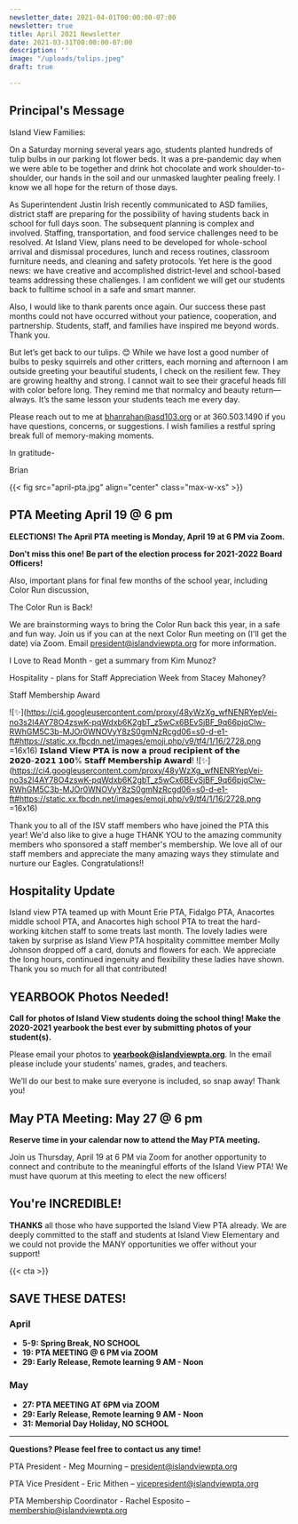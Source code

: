 ```yaml
---
newsletter_date: 2021-04-01T00:00:00-07:00
newsletter: true
title: April 2021 Newsletter
date: 2021-03-31T00:00:00-07:00
description: ''
image: "/uploads/tulips.jpeg"
draft: true

---
```

## Principal's Message

Island View Families:

On a Saturday morning several years ago, students planted hundreds of tulip bulbs in our parking lot flower beds. It was a pre-pandemic day when we were able to be together and drink hot chocolate and work shoulder-to-shoulder, our hands in the soil and our unmasked laughter pealing freely. I know we all hope for the return of those days.

As Superintendent Justin Irish recently communicated to ASD families, district staff are preparing for the possibility of having students back in school for full days soon. The subsequent planning is complex and involved. Staffing, transportation, and food service challenges need to be resolved. At Island View, plans need to be developed for whole-school arrival and dismissal procedures, lunch and recess routines, classroom furniture needs, and cleaning and safety protocols. Yet here is the good news: we have creative and accomplished district-level and school-based teams addressing these challenges. I am confident we will get our students back to fulltime school in a safe and smart manner.

Also, I would like to thank parents once again. Our success these past months could not have occurred without your patience, cooperation, and partnership. Students, staff, and families have inspired me beyond words. Thank you.

But let’s get back to our tulips. 😊 While we have lost a good number of bulbs to pesky squirrels and other critters, each morning and afternoon I am outside greeting your beautiful students, I check on the resilient few. They are growing healthy and strong. I cannot wait to see their graceful heads fill with color before long. They remind me that normalcy and beauty return—always. It’s the same lesson your students teach me every day.

Please reach out to me at [bhanrahan@asd103.org](mailto:bhanrahan@asd103.org) or at 360.503.1490 if you have questions, concerns, or suggestions. I wish families a restful spring break full of memory-making moments.

In gratitude-

Brian

{{< fig src="april-pta.jpg" align="center" class="max-w-xs" >}}

## PTA Meeting April 19 @ 6 pm

**ELECTIONS!  The April PTA meeting is Monday, April 19 at 6 PM via Zoom.**

**Don't miss this one! Be part of the election process for 2021-2022 Board Officers!**

Also, important plans for final few months of the school year, including Color Run discussion,

The Color Run is Back!

We are brainstorming ways to bring the Color Run back this year, in a safe and fun way. Join us if you can at the next Color Run meeting on (I'll get the date) via Zoom. Email [president@islandviewpta.org](mailto:president@islandviewpta.org) for more information.

I Love to Read Month - get a summary from Kim Munoz?

Hospitality - plans for Staff Appreciation Week from Stacey Mahoney?

Staff Membership Award

!\[✨\](https://ci4.googleusercontent.com/proxy/48yWzXg_wfNENRYepVei-no3s2l4AY78O4zswK-pqWdxb6K2gbT_z5wCx6BEvSjBF_9q66pjqClw-RWhGM5C3b-MJOr0WNOVyY8zS0gmNzRcgd06=s0-d-e1-ft#https://static.xx.fbcdn.net/images/emoji.php/v9/tf4/1/16/2728.png =16x16) 𝗜𝘀𝗹𝗮𝗻𝗱 𝗩𝗶𝗲𝘄 𝗣𝗧𝗔 𝗶𝘀 𝗻𝗼𝘄 𝗮 𝐩𝐫𝐨𝐮𝐝 𝗿𝗲𝗰𝗶𝗽𝗶𝗲𝗻𝘁 𝗼𝗳 𝘁𝗵𝗲 𝟮𝟬𝟮𝟬-𝟮𝟬𝟮𝟭 𝟭𝟬𝟬% 𝗦𝘁𝗮𝗳𝗳 𝗠𝗲𝗺𝗯𝗲𝗿𝘀𝗵𝗶𝗽 𝗔𝘄𝗮𝗿𝗱! !\[✨\](https://ci4.googleusercontent.com/proxy/48yWzXg_wfNENRYepVei-no3s2l4AY78O4zswK-pqWdxb6K2gbT_z5wCx6BEvSjBF_9q66pjqClw-RWhGM5C3b-MJOr0WNOVyY8zS0gmNzRcgd06=s0-d-e1-ft#https://static.xx.fbcdn.net/images/emoji.php/v9/tf4/1/16/2728.png =16x16)

Thank you to all of the ISV staff members who have joined the PTA this year! We'd also like to give a huge THANK YOU to the amazing community members who sponsored a staff member's membership. We love all of our staff members and appreciate the many amazing ways they stimulate and nurture our Eagles. Congratulations!!

## Hospitality Update

Island view PTA teamed up with Mount Erie PTA, Fidalgo PTA, Anacortes middle school PTA, and Anacortes high school PTA to treat the hard-working kitchen staff to some treats last month. The lovely ladies were taken by surprise as Island View PTA hospitality committee member Molly Johnson dropped off a card, donuts and flowers for each. We appreciate the long hours, continued ingenuity and flexibility these ladies have shown. Thank you so much for all that contributed!

## YEARBOOK Photos Needed!

**Call for photos of Island View students doing the school thing! Make the 2020-2021 yearbook the best ever by submitting photos of your student(s).**

Please email your photos to [**yearbook@islandviewpta.org**](mailto:yearbook@islandviewpta.org). In the email please include your students’ names, grades, and teachers.

We’ll do our best to make sure everyone is included, so snap away! Thank you!

## May PTA Meeting: May 27 @ 6 pm

**Reserve time in your calendar now to attend the May PTA meeting.**

Join us Thursday, April 19 at 6 PM via Zoom for another opportunity to connect and contribute to the meaningful efforts of the Island View PTA!  We must have quorum at this meeting to elect the new officers!

## You're INCREDIBLE!

**THANKS** all those who have supported the Island View PTA already. We are deeply committed to the staff and students at Island View Elementary and we could not provide the MANY opportunities we offer without your support!

{{< cta >}}

## SAVE THESE DATES!

### April

* **5-9: Spring Break, NO SCHOOL**
* **19: PTA MEETING @ 6 PM via ZOOM**
* **29: Early Release, Remote learning 9 AM - Noon**

### May

* **27: PTA MEETING AT 6PM via ZOOM**
* **29: Early Release, Remote learning 9 AM - Noon**
* **31: Memorial Day Holiday, NO SCHOOL**

***

**Questions? Please feel free to contact us any time!**

PTA President - Meg Mourning – [president@islandviewpta.org](mailto:president@islandviewpta.org)

PTA Vice President - Eric Mithen – [vicepresident@islandviewpta.org](mailto:vicepresident@islandviewpta.org)

PTA Membership Coordinator - Rachel Esposito – [membership@islandviewpta.org](mailto:membership@islandviewpta.org)